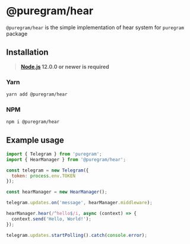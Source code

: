 # @puregram/hear

`@puregram/hear` is the simple implementation of hear system for `puregram` package

## Installation
> **[Node.js](https://nodejs.org/) 12.0.0 or newer is required**

### Yarn
```bash
yarn add @puregram/hear
```

### NPM
```bash
npm i @puregram/hear
```

## Example usage
```js
import { Telegram } from 'puregram';
import { HearManager } from '@puregram/hear';

const telegram = new Telegram({
  token: process.env.TOKEN
});

const hearManager = new HearManager();

telegram.updates.on('message', hearManager.middleware);

hearManager.hear(/^hello$/i, async (context) => {
  context.send('Hello, World!');
});

telegram.updates.startPolling().catch(console.error);
```
